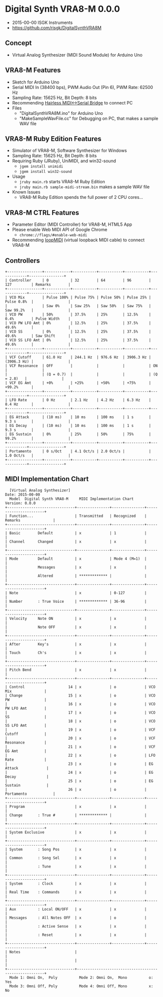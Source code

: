 # Digital Synth VRA8-M 0.0.0

- 2015-00-00 ISGK Instruments
- <https://github.com/risgk/DigitalSynthVRA8M>

## Concept

- Virtual Analog Synthesizer (MIDI Sound Module) for Arduino Uno

## VRA8-M Features

- Sketch for Arduino Uno
- Serial MIDI In (38400 bps), PWM Audio Out (Pin 6), PWM Rate: 62500 Hz
- Sampling Rate: 15625 Hz, Bit Depth: 8 bits
- Recommending [Hairless MIDI<->Serial Bridge](http://projectgus.github.io/hairless-midiserial/) to connect PC
- Files
    - "DigitalSynthVRA8M.ino" for Arduino Uno
    - "MakeSampleWavFile.cc" for Debugging on PC, that makes a sample WAV file

## VRA8-M Ruby Edition Features

- Simulator of VRA8-M, Software Synthesizer for Windows
- Sampling Rate: 15625 Hz, Bit Depth: 8 bits
- Requiring Ruby (JRuby), UniMIDI, and win32-sound
    - `jgem install unimidi`
    - `jgem install win32-sound`
- Usage
    - `jruby main.rb` starts VRA8-M Ruby Edition
    - `jruby main.rb sample-midi-stream.bin` makes a sample WAV file
- Known Issues
    - VRA8-M Ruby Edition spends the full power of 2 CPU cores...

## VRA8-M CTRL Features

- Parameter Editor (MIDI Controller) for VRA8-M, HTML5 App
- Please enable Web MIDI API of Google Chrome
    - `chrome://flags/#enable-web-midi`
- Recommending [loopMIDI](http://www.tobias-erichsen.de/software/loopmidi.html) (virtual loopback MIDI cable) to connect VRA8-M

## Controllers

    +----------------+------------+-----------+-----------+-----------+-------------+----------------+
    | Controller     | 0          | 32        | 64        | 96        | 127         | Remarks        |
    +----------------+------------+-----------+-----------+-----------+-------------+----------------+
    | VCO Mix        | Pulse 100% | Pulse 75% | Pulse 50% | Pulse 25% | Pulse 0.8%  |                |
    |                | Saw 0%     | Saw 25%   | Saw 50%   | Saw 75%   | Saw 99.2%   |                |
    | VCO PW         | 50%        | 37.5%     | 25%       | 12.5%     | 0.4%        | Pulse Width    |
    | VCO PW LFO Amt | 0%         | 12.5%     | 25%       | 37.5%     | 49.6%       |                |
    | VCO SS         | 0%         | 12.5%     | 25%       | 37.5%     | 49.6%       | Saw Shift      |
    | VCO SS LFO Amt | 0%         | 12.5%     | 25%       | 37.5%     | 49.6%       |                |
    +----------------+------------+-----------+-----------+-----------+-------------+----------------+
    | VCF Cutoff     | 61.0 Hz    | 244.1 Hz  | 976.6 Hz  | 3906.3 Hz | (3906.3 Hz) |                |
    | VCF Resonance  | OFF        |           |           |           | ON          |                |
    |                | (Q = 0.7)  |           |           |           | (Q = 2.8)   |                |
    | VCF EG Amt     | +0%        | +25%      | +50%      | +75%      | +99.2%      |                |
    +----------------+------------+-----------+-----------+-----------+-------------+----------------+
    | LFO Rate       | 0 Hz       | 2.1 Hz    | 4.2 Hz    | 6.3 Hz    | 8.4 Hz      |                |
    +----------------+------------+-----------+-----------+-----------+-------------+----------------+
    | EG Attack      | (10 ms)    | 10 ms     | 100 ms    | 1 s       | 9.3 s       |                |
    | EG Decay       | (10 ms)    | 10 ms     | 100 ms    | 1 s       | 9.3 s       |                |
    | EG Sustain     | 0%         | 25%       | 50%       | 75%       | 99.2%       |                |
    +----------------+------------+-----------+-----------+-----------+-------------+----------------+
    | Portamento     | 0 s/Oct    | 4.1 Oct/s | 2.0 Oct/s |           | 1.0 Oct/s   |                |
    +----------------+------------+-----------+-----------+-----------+-------------+----------------+

## MIDI Implementation Chart

      [Virtual Analog Synthesizer]                                    Date: 2015-00-00       
      Model  Digital Synth VRA8-M     MIDI Implementation Chart       Version: 0.0.0         
    +-------------------------------+---------------+---------------+-----------------------+
    | Function...                   | Transmitted   | Recognized    | Remarks               |
    +-------------------------------+---------------+---------------+-----------------------+
    | Basic        Default          | x             | 1             |                       |
    | Channel      Changed          | x             | x             |                       |
    +-------------------------------+---------------+---------------+-----------------------+
    | Mode         Default          | x             | Mode 4 (M=1)  |                       |
    |              Messages         | x             | x             |                       |
    |              Altered          | ************* |               |                       |
    +-------------------------------+---------------+---------------+-----------------------+
    | Note                          | x             | 0-127         |                       |
    | Number       : True Voice     | ************* | 36-96         |                       |
    +-------------------------------+---------------+---------------+-----------------------+
    | Velocity     Note ON          | x             | x             |                       |
    |              Note OFF         | x             | x             |                       |
    +-------------------------------+---------------+---------------+-----------------------+
    | After        Key's            | x             | x             |                       |
    | Touch        Ch's             | x             | x             |                       |
    +-------------------------------+---------------+---------------+-----------------------+
    | Pitch Bend                    | x             | x             |                       |
    +-------------------------------+---------------+---------------+-----------------------+
    | Control                    14 | x             | o             | VCO Mix               |
    | Change                     15 | x             | o             | VCO PW                |
    |                            16 | x             | o             | VCO PW LFO Amt        |
    |                            17 | x             | o             | VCO SS                |
    |                            18 | x             | o             | VCO SS LFO Amt        |
    |                            19 | x             | o             | VCF Cutoff            |
    |                            20 | x             | o             | VCF Resonance         |
    |                            21 | x             | o             | VCF EG Amt            |
    |                            22 | x             | o             | LFO Rate              |
    |                            23 | x             | o             | EG Attack             |
    |                            24 | x             | o             | EG Decay              |
    |                            25 | x             | o             | EG Sustain            |
    |                            26 | x             | o             | Portamento            |
    +-------------------------------+---------------+---------------+-----------------------+
    | Program                       | x             | x             |                       |
    | Change       : True #         | ************* |               |                       |
    +-------------------------------+---------------+---------------+-----------------------+
    | System Exclusive              | x             | x             |                       |
    +-------------------------------+---------------+---------------+-----------------------+
    | System       : Song Pos       | x             | x             |                       |
    | Common       : Song Sel       | x             | x             |                       |
    |              : Tune           | x             | x             |                       |
    +-------------------------------+---------------+---------------+-----------------------+
    | System       : Clock          | x             | x             |                       |
    | Real Time    : Commands       | x             | x             |                       |
    +-------------------------------+---------------+---------------+-----------------------+
    | Aux          : Local ON/OFF   | x             | x             |                       |
    | Messages     : All Notes OFF  | x             | o             |                       |
    |              : Active Sense   | x             | x             |                       |
    |              : Reset          | x             | x             |                       |
    +-------------------------------+---------------+---------------+-----------------------+
    | Notes                         |                                                       |
    |                               |                                                       |
    +-------------------------------+-------------------------------------------------------+
      Mode 1: Omni On,  Poly          Mode 2: Omni On,  Mono          o: Yes                 
      Mode 3: Omni Off, Poly          Mode 4: Omni Off, Mono          x: No                  
